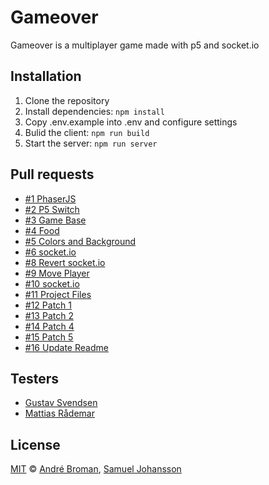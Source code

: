 # Gameover

Gameover is a multiplayer game made with p5 and socket.io

## Installation

1. Clone the repository
2. Install dependencies: `npm install`
3. Copy .env.example into .env and configure settings
4. Bulid the client: `npm run build`
5. Start the server: `npm run server`

## Pull requests

- [#1 PhaserJS](https://github.com/brooman/gameover/pull/1)
- [#2 P5 Switch](https://github.com/brooman/gameover/pull/2)
- [#3 Game Base](https://github.com/brooman/gameover/pull/3)
- [#4 Food](https://github.com/brooman/gameover/pull/4)
- [#5 Colors and Background](https://github.com/brooman/gameover/pull/5)
- [#6 socket.io](https://github.com/brooman/gameover/pull/6)
- [#8 Revert socket.io](https://github.com/brooman/gameover/pull/8)
- [#9 Move Player](https://github.com/brooman/gameover/pull/9)
- [#10 socket.io](https://github.com/brooman/gameover/pull/10)
- [#11 Project Files](https://github.com/brooman/gameover/pull/11)
- [#12 Patch 1](https://github.com/brooman/gameover/pull/12)
- [#13 Patch 2](https://github.com/brooman/gameover/pull/13)
- [#14 Patch 4](https://github.com/brooman/gameover/pull/14)
- [#15 Patch 5](https://github.com/brooman/gameover/pull/15)
- [#16 Update Readme](https://github.com/brooman/gameover/pull/16)

## Testers

- [Gustav Svendsen](https://github.com/gsvendsen)
- [Mattias Rådemar](https://github.com/Raademar)

## License

[MIT](LICENSE) ©️ [André Broman](https://github.com/brooman), [Samuel Johansson](https://github.com/websamuel90)
